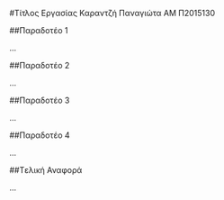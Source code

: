 #Τίτλος Εργασίας
Καραντζή Παναγιώτα
ΑΜ Π2015130

##Παραδοτέο 1

...

##Παραδοτέο 2

…

##Παραδοτέο 3

...

##Παραδοτέο 4

...

##Tελική Αναφορά

...
